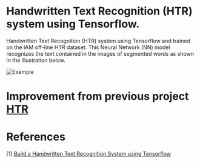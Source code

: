 # Handwritten Text Recognition (HTR) system using Tensorflow.
Handwritten Text Recognition (HTR) system using Tensorflow and trained on the IAM off-line HTR dataset. This Neural Network (NN) model recognizes the text contained in the images of segmented words as shown in the illustration below.

![Example](https://github.com/githubharald/SimpleHTR/raw/master/doc/htr.png)
# Improvement from previous project [HTR](https://towardsdatascience.com/2326a3487cd5)

# References
[1] [Build a Handwritten Text Recognition System using Tensorflow](https://towardsdatascience.com/2326a3487cd5) 
